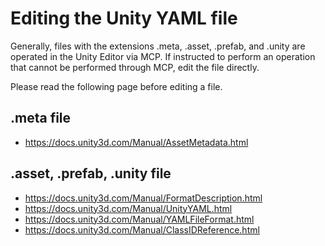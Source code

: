 # Editing the Unity YAML file

Generally, files with the extensions .meta, .asset, .prefab, and .unity are operated in the Unity Editor via MCP.
If instructed to perform an operation that cannot be performed through MCP, edit the file directly.

Please read the following page before editing a file.

## .meta file

- https://docs.unity3d.com/Manual/AssetMetadata.html

## .asset, .prefab, .unity file

- https://docs.unity3d.com/Manual/FormatDescription.html
- https://docs.unity3d.com/Manual/UnityYAML.html
- https://docs.unity3d.com/Manual/YAMLFileFormat.html
- https://docs.unity3d.com/Manual/ClassIDReference.html
